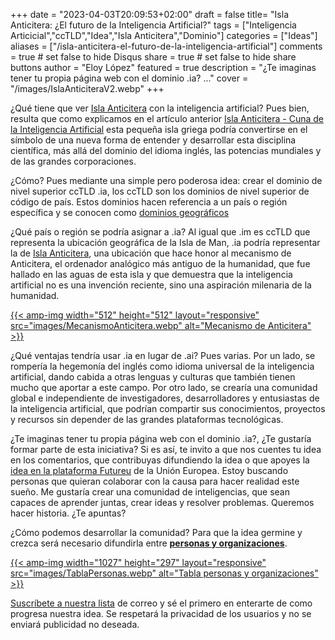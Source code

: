 +++
date = "2023-04-03T20:09:53+02:00"
draft = false
title= "Isla Anticitera: ¿El futuro de la Inteligencia Artificial?"
tags = ["Inteligencia Articicial","ccTLD","Idea","Isla Anticitera","Dominio"]
categories = ["Ideas"]
aliases = ["/isla-anticitera-el-futuro-de-la-inteligencia-artificial"]
comments = true	# set false to hide Disqus
share = true	# set false to hide share buttons
author = "Eloy López"
featured = true
description = "¿Te imaginas tener tu propia página web con el dominio .ia? ..."
cover = "/images/IslaAnticiteraV2.webp"
+++

¿Qué tiene que ver [Isla Anticitera](https://youtu.be/WN8uUl4rbkE) con la inteligencia artificial? Pues bien, resulta que como explicamos en el artículo anterior [Isla Anticitera - Cuna de la Inteligencia Artificial](https://deft.work/blog/2022/09/16/isla-anticitera-cuna-de-la-inteligencia-artificial) esta pequeña isla griega podría convertirse en el símbolo de una nueva forma de entender y desarrollar esta disciplina científica, más allá del dominio del idioma inglés, las potencias mundiales y de las grandes corporaciones.

¿Cómo? Pues mediante una simple pero poderosa idea: crear el dominio de nivel superior ccTLD .ia, los ccTLD son los dominios de nivel superior de código de país. Estos dominios hacen referencia a un país o región específica y se conocen como [dominios geográficos](https://www.ionos.es/digitalguide/dominios/extensiones-de-dominio/cctld-la-lista-completa-de-dominios-por-pais/)

¿Qué país o región se podría asignar a .ia? Al igual que .im es ccTLD que representa la ubicación geográfica de la Isla de Man, .ia podría representar la de [Isla Anticitera](https://youtu.be/WN8uUl4rbkE), una ubicación que hace honor al mecanismo de Anticitera, el ordenador analógico más antiguo de la humanidad, que fue hallado en las aguas de esta isla y que demuestra que la inteligencia artificial no es una invención reciente, sino una aspiración milenaria de la humanidad.

[{{< amp-img width="512" height="512" layout="responsive" src="images/MecanismoAnticitera.webp" alt="Mecanismo de Anticitera" >}}](https://deft.work/blog/2022/09/16/isla-anticitera-cuna-de-la-inteligencia-artificial)

¿Qué ventajas tendría usar .ia en lugar de .ai? Pues varias. Por un lado, se rompería la hegemonía del inglés como idioma universal de la inteligencia artificial, dando cabida a otras lenguas y culturas que también tienen mucho que aportar a este campo. Por otro lado, se crearía una comunidad global e independiente de investigadores, desarrolladores y entusiastas de la inteligencia artificial, que podrían compartir sus conocimientos, proyectos y recursos sin depender de las grandes plataformas tecnológicas.

¿Te imaginas tener tu propia página web con el dominio .ia?, ¿Te gustaría formar parte de esta iniciativa? Si es así, te invito a que nos cuentes tu idea en los comentarios, que contribuyas difundiendo la idea o que apoyes la [idea en la plataforma Futureu](https://futureu.europa.eu/processes/Digital/f/15/proposals/27592?locale=es) de la Unión Europea. Estoy buscando personas que quieran colaborar con la causa para hacer realidad este sueño. Me gustaría crear una comunidad de inteligencias, que sean capaces de aprender juntas, crear ideas y resolver problemas. Queremos hacer historia. ¿Te apuntas?

¿Cómo podemos desarrollar la comunidad? Para que la idea germine y crezca será necesario difundirla entre [**personas y organizaciones**](https://docs.google.com/spreadsheets/d/1-6lBWrMexLKKDpfI2u8zKnvit3mXeZT9Zs6ngZk4glI/edit?usp=sharing).

[{{< amp-img width="1027" height="297" layout="responsive" src="images/TablaPersonas.webp" alt="Tabla personas y organizaciones" >}}](https://docs.google.com/spreadsheets/d/1-6lBWrMexLKKDpfI2u8zKnvit3mXeZT9Zs6ngZk4glI/edit?usp=sharing)

[Suscríbete a nuestra lista](https://docs.google.com/forms/d/e/1FAIpQLSeptFS3-XMVTeBFQzDEl1O55hkXhtOgYmMSEfpLLJk11UZEOA/viewform?usp=sf_link) de correo y sé el primero en enterarte de como progresa nuestra idea. Se respetará la privacidad de los usuarios y no se enviará publicidad no deseada.

<!-- [{{< amp-img width="1248" height="698" layout="responsive" src="images/QuijoteIA.webp" alt="Quijote" >}}](https://www.abc.es/opinion/abci-inteligencia-artificial-espanol-201903272343_noticia.html) -->
